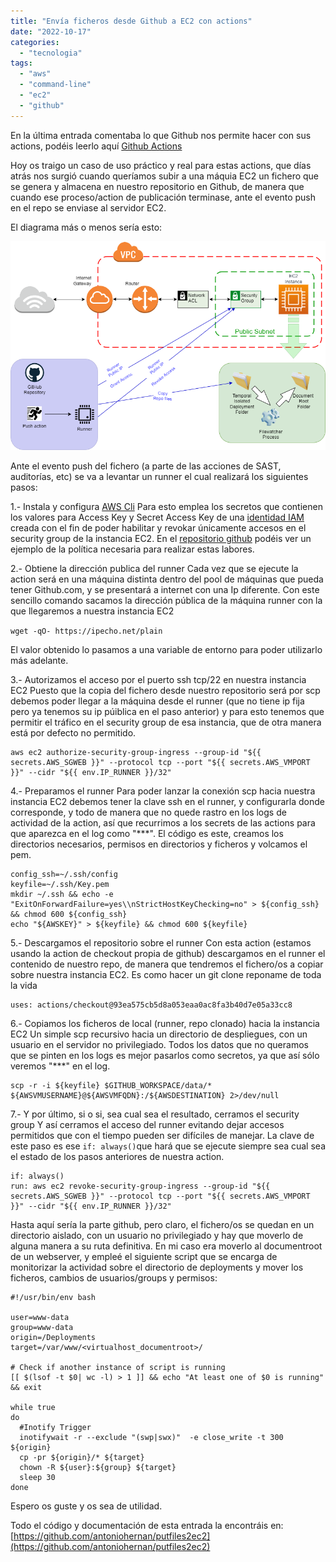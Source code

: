 ```yaml
---
title: "Envía ficheros desde Github a EC2 con actions"
date: "2022-10-17"
categories: 
  - "tecnologia"
tags: 
  - "aws"
  - "command-line"
  - "ec2"
  - "github"
---
```


En la última entrada comentaba lo que Github nos permite hacer con sus actions, podéis leerlo aquí [Github Actions](https://pruebadeconcepto.es/github-actions/)

Hoy os traigo un caso de uso práctico y real para estas actions, que días atrás nos surgió cuando queríamos subir a una máquia EC2 un fichero que se genera y almacena en nuestro repositorio en Github, de manera que cuando ese proceso/action de publicación terminase, ante el evento push en el repo se enviase al servidor EC2.

El diagrama más o menos sería esto:

![putfiles2ece2-diagram](../images/putfiles_diagram.png)

Ante el evento push del fichero (a parte de las acciones de SAST, auditorías, etc) se va a levantar un runner el cual realizará los siguientes pasos:

1.- Instala y configura [AWS Cli](https://aws.amazon.com/es/cli/) Para esto emplea los secretos que contienen los valores para Access Key y Secret Access Key de una [identidad IAM](https://docs.aws.amazon.com/IAM/latest/UserGuide/id_credentials_access-keys.html) creada con el fin de poder habilitar y revokar únicamente accesos en el security group de la instancia EC2. En el [repositorio github](https://github.com/antoniohernan/putfiles2ec2#prerequisites) podéis ver un ejemplo de la política necesaria para realizar estas labores.

2.- Obtiene la dirección publica del runner Cada vez que se ejecute la action será en una máquina distinta dentro del pool de máquinas que pueda tener Github.com, y se presentará a internet con una Ip diferente. Con este sencillo comando sacamos la dirección pública de la máquina runner con la que llegaremos a nuestra instancia EC2

`wget -qO- https://ipecho.net/plain`

El valor obtenido lo pasamos a una variable de entorno para poder utilizarlo más adelante.

3.- Autorizamos el acceso por el puerto ssh tcp/22 en nuestra instancia EC2 Puesto que la copia del fichero desde nuestro repositorio será por scp debemos poder llegar a la máquina desde el runner (que no tiene ip fija pero ya tenemos su ip púiblica en el paso anterior) y para esto tenemos que permitir el tráfico en el security group de esa instancia, que de otra manera está por defecto no permitido.
```
aws ec2 authorize-security-group-ingress --group-id "${{ secrets.AWS_SGWEB }}" --protocol tcp --port "${{ secrets.AWS_VMPORT }}" --cidr "${{ env.IP_RUNNER }}/32"
```

4.- Preparamos el runner Para poder lanzar la conexión scp hacia nuestra instancia EC2 debemos tener la clave ssh en el runner, y configurarla donde corresponde, y todo de manera que no quede rastro en los logs de actividad de la action, así que recurrimos a los secrets de las actions para que aparezca en el log como  "***". El código es este, creamos los directorios necesarios, permisos en directorios y ficheros y volcamos el pem.
```
config_ssh=~/.ssh/config
keyfile=~/.ssh/Key.pem
mkdir ~/.ssh && echo -e "ExitOnForwardFailure=yes\\nStrictHostKeyChecking=no" > ${config_ssh} && chmod 600 ${config_ssh}
echo "${AWSKEY}" > ${keyfile} && chmod 600 ${keyfile}
```

5.- Descargamos el repositorio sobre el runner Con esta action (estamos usando la action de checkout propia de github) descargamos en el runner el contenido de nuestro repo, de manera que tendremos el fichero/os a copiar sobre nuestra instancia EC2. Es como hacer un git clone reponame de toda la vida
```
uses: actions/checkout@93ea575cb5d8a053eaa0ac8fa3b40d7e05a33cc8
```

6.- Copiamos los ficheros de local (runner, repo clonado) hacia la instancia EC2 Un simple scp recursivo hacia un directorio de despliegues, con un usuario en el servidor no privilegiado. Todos los datos que no queramos que se pinten en los logs es mejor pasarlos como secretos, ya que así sólo veremos "***" en el log.
```
scp -r -i ${keyfile} $GITHUB_WORKSPACE/data/* ${AWSVMUSERNAME}@${AWSVMFQDN}:/${AWSDESTINATION} 2>/dev/null
```
7.- Y por último, si o si, sea cual sea el resultado, cerramos el security group Y así cerramos el acceso del runner evitando dejar accesos permitidos que con el tiempo pueden ser difíciles de manejar. La clave de este paso es ese `if: always()`que hará que se ejecute siempre sea cual sea el estado de los pasos anteriores de nuestra action.
```
if: always()
run: aws ec2 revoke-security-group-ingress --group-id "${{ secrets.AWS_SGWEB }}" --protocol tcp --port "${{ secrets.AWS_VMPORT }}" --cidr "${{ env.IP_RUNNER }}/32"
```
Hasta aquí sería la parte github, pero claro, el fichero/os se quedan en un directorio aislado, con un usuario no privilegiado y hay que moverlo de alguna manera a su ruta definitiva. En mi caso era moverlo al documentroot de un webserver, y empleé el siguiente script que se encarga de monitorizar la actividad sobre el directorio de deployments y mover los ficheros, cambios de usuarios/groups y permisos:

```
#!/usr/bin/env bash

user=www-data
group=www-data
origin=/Deployments
target=/var/www/<virtualhost_documentroot>/

# Check if another instance of script is running
[[ $(lsof -t $0| wc -l) > 1 ]] && echo "At least one of $0 is running" && exit

while true
do
  #Inotify Trigger
  inotifywait -r --exclude "(swp|swx)"  -e close_write -t 300 ${origin}
  cp -pr ${origin}/* ${target}
  chown -R ${user}:${group} ${target}
  sleep 30
done
```

Espero os guste y os sea de utilidad.

Todo el código y documentación de esta entrada la encontráis en: [https://github.com/antoniohernan/putfiles2ec2](https://github.com/antoniohernan/putfiles2ec2)
